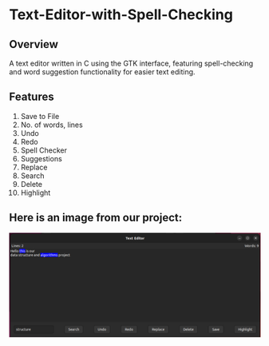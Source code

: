 # Text-Editor-with-Spell-Checking
## Overview
A text editor written in C using the GTK interface, featuring spell-checking and word suggestion functionality for easier text editing.
## Features
1. Save to File
2. No. of words, lines
3. Undo
4. Redo
5. Spell Checker
6. Suggestions
7. Replace
8. Search
9. Delete
10. Highlight
## Here is an image from our project:
![Gtk Interface](./gtk-interface.png)
